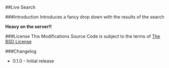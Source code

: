 ##Live Search

###Introduction
Introduces a fancy drop down with the results of the search

**Heavy on the server!!**

###License
This Modifications Source Code is subject to the terms of [The BSD License](http://opensource.org/licenses/BSD-3-Clause)

###Changelog
  * 0.1.0 - Initial release
